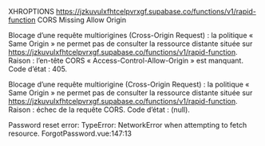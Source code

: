 XHROPTIONS
https://jzkuvulxfhtcelpvrxgf.supabase.co/functions/v1/rapid-function
CORS Missing Allow Origin

Blocage d’une requête multiorigines (Cross-Origin Request) : la politique « Same Origin » ne permet pas de consulter la ressource distante située sur https://jzkuvulxfhtcelpvrxgf.supabase.co/functions/v1/rapid-function. Raison : l’en-tête CORS « Access-Control-Allow-Origin » est manquant. Code d’état : 405.

Blocage d’une requête multiorigine (Cross-Origin Request) : la politique « Same Origin » ne permet pas de consulter la ressource distante située sur https://jzkuvulxfhtcelpvrxgf.supabase.co/functions/v1/rapid-function. Raison : échec de la requête CORS. Code d’état : (null).

Password reset error: TypeError: NetworkError when attempting to fetch resource. ForgotPassword.vue:147:13
